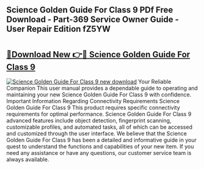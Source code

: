 ## Science Golden Guide For Class 9 PDf Free Download - Part-369 Service Owner Guide - User Repair Edition fZ5YW

# <h2><a href="http://bc46295.oget.top/?id=Science+Golden+Guide+For+Class+9">🔗Download New 👉🔴 Science Golden Guide For Class 9</a></h2>

[![Science Golden Guide For Class 9 new download](https://i.imgur.com/5g1atiW.png)](http://bc46295.oget.top/?id=Science+Golden+Guide+For+Class+9)
Your Reliable Companion This user manual provides a dependable guide to operating and maintaining your new Science Golden Guide For Class 9 with confidence. Important Information Regarding Connectivity Requirements Science Golden Guide For Class 9 This product requires specific connectivity requirements for optimal performance. Science Golden Guide For Class 9 advanced features include object detection, fingerprint scanning, customizable profiles, and automated tasks, all of which can be accessed and customized through the user interface. We believe that the Science Golden Guide For Class 9 has been a detailed and informative guide in your quest to understand the functions and capabilities of your new item. If you need any assistance or have any questions, our customer service team is always available.
